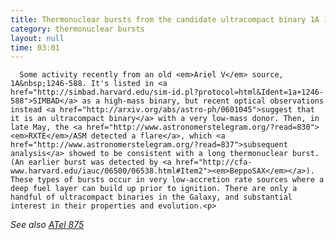 ```yaml
---
title: Thermonuclear bursts from the candidate ultracompact binary 1A 1246-588
category: thermonuclear bursts
layout: null
time: 03:01
---
```

<!-- converted from blosxom format post by dkg 22.1.2022 -->
<!-- created by convert.pl on Mon Jan 30 23:48:05 EST 2012 -->
<!-- converted from ../2006/06/thermonuclear-bursts-from-candidate.html -->
<!-- Post timestamp Wednesday, June 21, 2006 11:01 AM -->
<!-- touch -t 200606211101 -->
<!-- Labels: 2006, thermonuclear bursts -->
      Some activity recently from an old <em>Ariel V</em> source, 1A&nbsp;1246-588. It's listed in <a href="http://simbad.harvard.edu/sim-id.pl?protocol=html&Ident=1a+1246-588">SIMBAD</a> as a high-mass binary, but recent optical observations instead <a href="http://arxiv.org/abs/astro-ph/0601045">suggest that it is an ultracompact binary</a> with a very low-mass donor. Then, in late May, the <a href="http://www.astronomerstelegram.org/?read=830"><em>RXTE</em>/ASM detected a flare</a>, which <a href="http://www.astronomerstelegram.org/?read=837">subsequent analysis</a> showed to be consistent with a long thermonuclear burst. (An earlier burst was detected by <a href="http://cfa-www.harvard.edu/iauc/06500/06538.html#Item2"><em>BeppoSAX</em></a>). These types of bursts occur in very low-accretion rate sources where a deep fuel layer can build up prior to ignition. There are only a handful of ultracompact binaries in the Galaxy, and substantial interest in their properties and evolution.<p>
<em>See also <a href="http://www.astronomerstelegram.org/?read=875">ATel 875</a></em>
